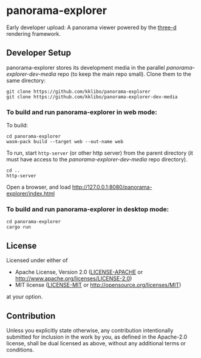 # panorama-explorer

Early developer upload: A panorama viewer powered by the 
[three-d](https://github.com/asny/three-d) rendering framework.

## Developer Setup
panorama-explorer stores its development media in the parallel
*panorama-explorer-dev-media* repo (to keep the main repo small).
Clone them to the same directory:
```
git clone https://github.com/kklibo/panorama-explorer
git clone https://github.com/kklibo/panorama-explorer-dev-media
```
### To build and run panorama-explorer in web mode:

To build:
```
cd panorama-explorer
wasm-pack build --target web --out-name web
```
To run, start `http-server` (or other http server) from the parent
directory (it must have access to the *panorama-explorer-dev-media*
repo directory).
```
cd ..
http-server
```
Open a browser, and load http://127.0.0.1:8080/panorama-explorer/index.html



### To build and run panorama-explorer in desktop mode:
```
cd panorama-explorer
cargo run
```

## License

Licensed under either of

 * Apache License, Version 2.0
   ([LICENSE-APACHE](LICENSE-APACHE) or http://www.apache.org/licenses/LICENSE-2.0)
 * MIT license
   ([LICENSE-MIT](LICENSE-MIT) or http://opensource.org/licenses/MIT)

at your option.

## Contribution

Unless you explicitly state otherwise, any contribution intentionally submitted
for inclusion in the work by you, as defined in the Apache-2.0 license, shall be
dual licensed as above, without any additional terms or conditions.
